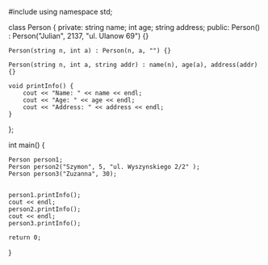 #include <iostream>
using namespace std;

class Person {
private:
	string name;
	int age;
	string address;
public:
	Person() : Person("Julian", 2137, "ul. Ulanow 69") {}

	Person(string n, int a) : Person(n, a, "") {}

	Person(string n, int a, string addr) : name(n), age(a), address(addr) {}

	void printInfo() {
		cout << "Name: " << name << endl;
		cout << "Age: " << age << endl;
		cout << "Address: " << address << endl;
	}
};

int main() {
	
	Person person1;
	Person person2("Szymon", 5, "ul. Wyszynskiego 2/2" );
	Person person3("Zuzanna", 30);

	
	person1.printInfo();
	cout << endl;
	person2.printInfo();
	cout << endl;
	person3.printInfo();

	return 0;
}
